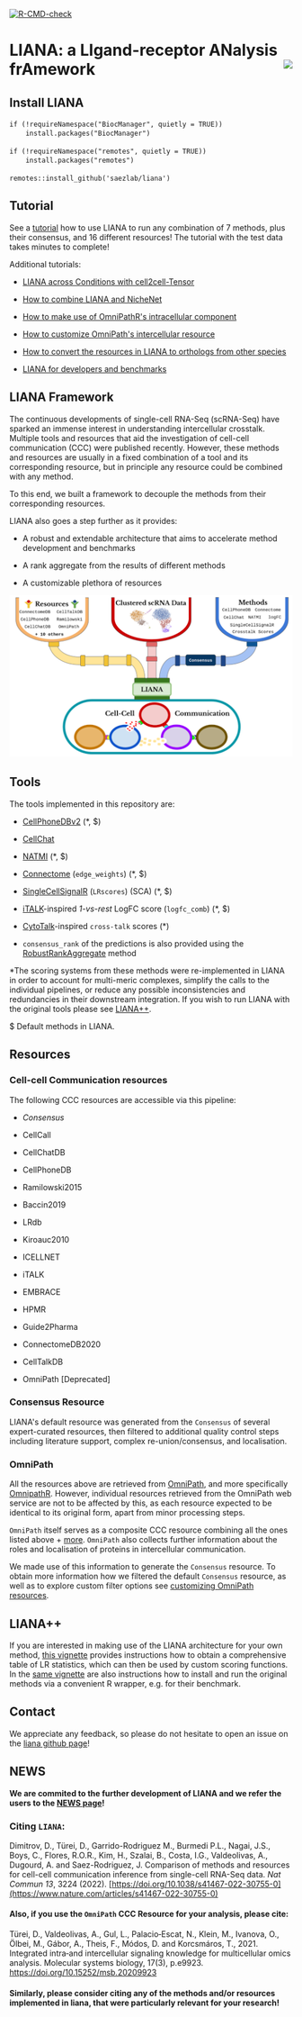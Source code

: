 <!-- badges: start -->
[![R-CMD-check](https://github.com/saezlab/liana/workflows/R-CMD-check/badge.svg)](https://github.com/saezlab/liana/actions)
<!-- badges: end -->

# LIANA: a LIgand-receptor ANalysis frAmework <img src="https://www.dropbox.com/s/ids30isr8jysz59/liana_logo.png?raw=1" align="right" height="100">
    
## Install LIANA  
```{r}
if (!requireNamespace("BiocManager", quietly = TRUE))
    install.packages("BiocManager")

if (!requireNamespace("remotes", quietly = TRUE))
    install.packages("remotes")

remotes::install_github('saezlab/liana')
```

  
## Tutorial
See a [tutorial](https://saezlab.github.io/liana/articles/liana_tutorial.html) how to use LIANA to run any combination of 7 methods, plus their consensus, and 16 different resources!
The tutorial with the test data takes minutes to complete!    
  
Additional tutorials:  

* [LIANA across Conditions with cell2cell-Tensor](https://saezlab.github.io/liana/articles/liana_cc2tensor.html)

* [How to combine LIANA and NicheNet](https://saezlab.github.io/liana/articles/liana_nichenet.html)  

* [How to make use of OmniPathR's intracellular component](https://saezlab.github.io/liana/articles/liana_intracell.html)  

* [How to customize OmniPath's intercellular resource](https://saezlab.github.io/liana/articles/liana_intracell.html)  

* [How to convert the resources in LIANA to orthologs from other species](https://saezlab.github.io/liana/articles/liana_ortho.html)

* [LIANA for developers and benchmarks](https://saezlab.github.io/liana/articles/liana_devel.html)  
  
  
  
## LIANA Framework

The continuous developments of single-cell RNA-Seq (scRNA-Seq) have sparked
an immense interest in understanding intercellular crosstalk. Multiple
tools and resources that aid the investigation of cell-cell communication (CCC)
were published recently.
However, these methods and resources are usually in a fixed combination of a
tool and its corresponding resource, but in principle any resource could be
combined with any method.  


To this end, we built a framework to decouple the methods from their corresponding resources.
   
LIANA also goes a step further as it provides:

* A robust and extendable architecture that aims to accelerate method development and benchmarks

* A rank aggregate from the results of different methods

* A customizable plethora of resources
  
![landingpage](vignettes/ligrec_pipe.png)
  
  
## Tools

The tools implemented in this repository are:

- [CellPhoneDBv2](https://github.com/Teichlab/cellphonedb) (*, $)
- [CellChat](https://github.com/sqjin/CellChat)
- [NATMI](https://github.com/forrest-lab/NATMI) (*, $)
- [Connectome](https://github.com/msraredon/Connectome) (`edge_weights`) (*, $)
- [SingleCellSignalR](https://github.com/SCA-IRCM/SingleCellSignalR) (`LRscores`) (SCA) (*, $)
- [iTALK](https://github.com/Coolgenome/iTALK)-inspired *1-vs-rest* LogFC score (`logfc_comb`) (*, $)
- [CytoTalk](https://advances.sciencemag.org/content/7/16/eabf1356)-inspired `cross-talk` scores (*)
  
- `consensus_rank` of the predictions is also provided using the [RobustRankAggregate](https://pubmed.ncbi.nlm.nih.gov/22247279/) method
  
  
*The scoring systems from these methods were re-implemented in LIANA in order to account for multi-meric complexes, simplify the calls to the individual pipelines, or reduce any possible inconsistencies and redundancies in their downstream integration. If you wish to run LIANA with the original tools please see [LIANA++](https://saezlab.github.io/liana/articles/liana_devel.html).
  
$ Default methods in LIANA.

  
## Resources

### Cell-cell Communication resources

The following CCC resources are accessible via this pipeline:

- *Consensus*

- CellCall
- CellChatDB
- CellPhoneDB
- Ramilowski2015
- Baccin2019
- LRdb
- Kiroauc2010
- ICELLNET
- iTALK
- EMBRACE
- HPMR
- Guide2Pharma
- ConnectomeDB2020
- CellTalkDB
- OmniPath [Deprecated]
  
  
### Consensus Resource
LIANA's default resource was generated from the `Consensus` of several expert-curated resources, then
filtered to additional quality control steps including literature support, complex re-union/consensus, and localisation.

  
### OmniPath
  
All the resources above are retrieved from [OmniPath](https://omnipathdb.org/),
and more specifically [OmnipathR](https://github.com/saezlab/OmnipathR).
However, individual resources retrieved from the OmniPath web service are not to be affected by this,
as each resource expected to be identical to its original form, apart from minor processing steps.
  
`OmniPath` itself serves as a composite CCC resource combining all the ones listed
above + [more](https://doi.org/10.15252/msb.20209923). `OmniPath` also collects
further information about the roles and localisation of proteins in intercellular communication.

We made use of this information to generate the `Consensus` resource.
To obtain more information how we filtered the default `Consensus` resource,
as well as to explore custom filter options see [customizing OmniPath resources](https://saezlab.github.io/liana/articles/liana_custom_op.html).  
  
  
## LIANA++
If you are interested in making use of the LIANA architecture for your own method, [this vignette](https://saezlab.github.io/liana/articles/liana_devel.html) provides instructions how to obtain a comprehensive table of LR statistics, which can then be used by custom scoring functions.
In the [same vignette](https://saezlab.github.io/liana/articles/liana_devel.html) are also instructions how to install and run the original methods via a convenient R wrapper, e.g. for their benchmark.
  

  
## Contact
We appreciate any feedback, so please do not hesitate to open an issue on the [liana github page](https://github.com/saezlab/liana)!  
  
  
  
## NEWS

<strong> We are commited to the further development of LIANA and we refer the users to 
the [NEWS page](https://github.com/saezlab/liana/blob/master/NEWS.md)! </strong>
  
  
### Citing `LIANA`:
Dimitrov, D., Türei, D., Garrido-Rodriguez M., Burmedi P.L., Nagai, J.S., Boys, C., Flores, R.O.R., Kim, H., Szalai, B., Costa, I.G., Valdeolivas, A., Dugourd, A. and Saez-Rodriguez, J. Comparison of methods and resources for cell-cell communication inference from single-cell RNA-Seq data.
*Nat Commun 13*, 3224 (2022). [https://doi.org/10.1038/s41467-022-30755-0](https://www.nature.com/articles/s41467-022-30755-0)

#### Also, if you use the `OmniPath` CCC Resource for your analysis, please cite:
Türei, D., Valdeolivas, A., Gul, L., Palacio‐Escat, N., Klein, M., Ivanova, O., Ölbei, M., Gábor, A., Theis, F., Módos, D. and Korcsmáros, T., 2021. Integrated intra‐and intercellular signaling knowledge for multicellular omics analysis. Molecular systems biology, 17(3), p.e9923.
https://doi.org/10.15252/msb.20209923
  
#### Similarly, please consider citing any of the methods and/or resources implemented in liana, that were particularly relevant for your research!
